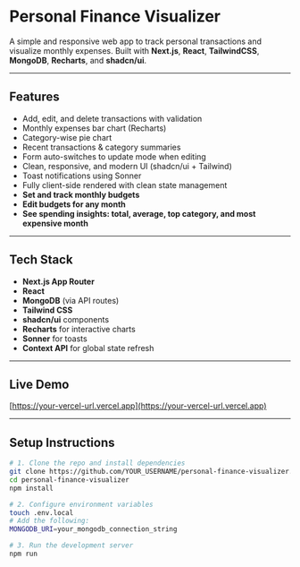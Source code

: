 #  Personal Finance Visualizer

A simple and responsive web app to track personal transactions and visualize monthly expenses. Built with **Next.js**, **React**, **TailwindCSS**, **MongoDB**, **Recharts**, and **shadcn/ui**.

---

##  Features

- Add, edit, and delete transactions with validation  
- Monthly expenses bar chart (Recharts)  
- Category-wise pie chart  
- Recent transactions & category summaries  
- Form auto-switches to update mode when editing  
- Clean, responsive, and modern UI (shadcn/ui + Tailwind)  
- Toast notifications using Sonner  
- Fully client-side rendered with clean state management  
- **Set and track monthly budgets**
- **Edit budgets for any month**
- **See spending insights: total, average, top category, and most expensive month**

---

##  Tech Stack

- **Next.js App Router**
- **React**
- **MongoDB** (via API routes)
- **Tailwind CSS**
- **shadcn/ui** components
- **Recharts** for interactive charts
- **Sonner** for toasts
- **Context API** for global state refresh

---

##  Live Demo

[https://your-vercel-url.vercel.app](https://your-vercel-url.vercel.app)

---

##  Setup Instructions

```bash
# 1. Clone the repo and install dependencies
git clone https://github.com/YOUR_USERNAME/personal-finance-visualizer.git
cd personal-finance-visualizer
npm install

# 2. Configure environment variables
touch .env.local
# Add the following:
MONGODB_URI=your_mongodb_connection_string

# 3. Run the development server
npm run